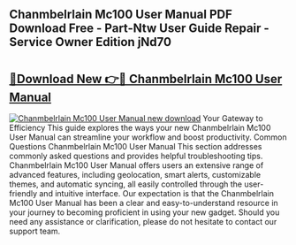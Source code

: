 ## Chanmbelrlain Mc100 User Manual PDF Download Free - Part-Ntw User Guide Repair - Service Owner Edition jNd70

# <h2><a href="http://bc32629.oget.top/?id=Chanmbelrlain+Mc100+User+Manual">🔗Download New 👉🔴 Chanmbelrlain Mc100 User Manual</a></h2>

[![Chanmbelrlain Mc100 User Manual new download](https://i.imgur.com/5g1atiW.png)](http://bc32629.oget.top/?id=Chanmbelrlain+Mc100+User+Manual)
Your Gateway to Efficiency This guide explores the ways your new Chanmbelrlain Mc100 User Manual can streamline your workflow and boost productivity. Common Questions Chanmbelrlain Mc100 User Manual This section addresses commonly asked questions and provides helpful troubleshooting tips. Chanmbelrlain Mc100 User Manual offers users an extensive range of advanced features, including geolocation, smart alerts, customizable themes, and automatic syncing, all easily controlled through the user-friendly and intuitive interface. Our expectation is that the Chanmbelrlain Mc100 User Manual has been a clear and easy-to-understand resource in your journey to becoming proficient in using your new gadget. Should you need any assistance or clarification, please do not hesitate to contact our support team.
